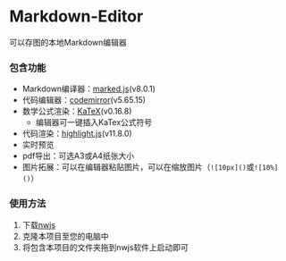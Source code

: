 # Markdown-Editor
 可以存图的本地Markdown编辑器
 
### 包含功能
- Markdown编译器：[marked.js](https://marked.js.org/)(v8.0.1)
- 代码编辑器：[codemirror](https://codemirror.net/)(v5.65.15)
- 数学公式渲染：[KaTeX](https://katex.org/)(v0.16.8)
	- 编辑器可一键插入KaTex公式符号
- 代码渲染：[highlight.js](https://highlightjs.org/)(v11.8.0)
- 实时预览
- pdf导出：可选A3或A4纸张大小
- 图片拓展：可以在编辑器粘贴图片，可以在缩放图片（`![10px]()`或`![10%]()`）

### 使用方法

1. 下载[nwjs](https://nwjs.io/)
2. 克隆本项目至您的电脑中
3. 将包含本项目的文件夹拖到nwjs软件上启动即可